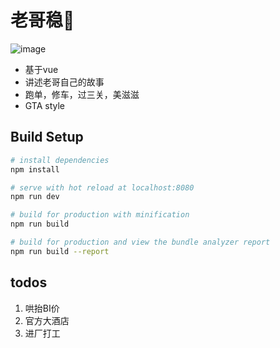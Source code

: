 # 老哥稳👊

![image](https://raw.github.com/lidad/bro-sta/master/src/assets/img/oldbro.jpg)

- 基于vue
- 讲述老哥自己的故事
- 跑单，修车，过三关，美滋滋
- GTA style

## Build Setup

``` bash
# install dependencies
npm install

# serve with hot reload at localhost:8080
npm run dev

# build for production with minification
npm run build

# build for production and view the bundle analyzer report
npm run build --report
```
## todos

1. 哄抬BI价
2. 官方大酒店
3. 进厂打工
